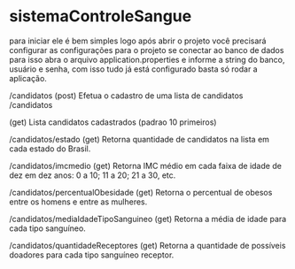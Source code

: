 
# sistemaControleSangue

para iniciar ele é bem simples logo após abrir o projeto você
precisará configurar as configurações para
o projeto se conectar ao banco de dados para isso abra
o arquivo application.properties e informe a string do banco,
usuário e senha, com isso tudo já está configurado basta só 
rodar a aplicação.

/candidatos
(post)
Efetua o cadastro de uma lista de candidatos
/candidatos

(get)
Lista candidatos cadastrados (padrao 10 primeiros)

/candidatos/estado
(get)
Retorna quantidade de candidatos na lista em cada estado do Brasil.

/candidatos/imcmedio
(get)
Retorna  IMC médio em cada faixa de idade de dez em dez anos: 0 a 10; 11 a 20; 21 a 30, etc.

/candidatos/percentualObesidade
(get)
Retorna  o percentual de obesos entre os homens e entre as mulheres.

/candidatos/mediaIdadeTipoSanguineo
(get)
Retorna  a média de idade para cada tipo sanguíneo.

/candidatos/quantidadeReceptores
(get)
Retorna  a quantidade de possíveis doadores para cada tipo sanguíneo receptor.
